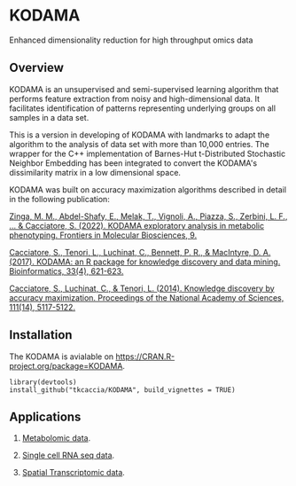 # KODAMA
Enhanced dimensionality reduction for high throughput omics data

## Overview 

KODAMA is an unsupervised and semi-supervised learning algorithm that performs feature extraction from noisy and high-dimensional data. It facilitates identification of patterns representing underlying groups on all samples in a data set. 

This is a version in developing of KODAMA with landmarks to adapt the algorithm to the analysis of data set with more than 10,000 entries. The wrapper for the C++ implementation of Barnes-Hut t-Distributed Stochastic Neighbor Embedding has been integrated to convert the KODAMA's dissimilarity matrix in a low dimensional space. 

KODAMA was built on accuracy maximization algorithms described in detail in the following publication:

[Zinga, M. M., Abdel-Shafy, E., Melak, T., Vignoli, A., Piazza, S., Zerbini, L. F., ... & Cacciatore, S. (2022). KODAMA exploratory analysis in metabolic phenotyping. Frontiers in Molecular Biosciences, 9.](https://www.ncbi.nlm.nih.gov/pmc/articles/PMC9887019/)

[Cacciatore, S., Tenori, L., Luchinat, C., Bennett, P. R., & MacIntyre, D. A. (2017). KODAMA: an R package for knowledge discovery and data mining. Bioinformatics, 33(4), 621-623.](https://academic.oup.com/bioinformatics/article/33/4/621/2667156?login=false)

[Cacciatore, S., Luchinat, C., & Tenori, L. (2014). Knowledge discovery by accuracy maximization. Proceedings of the National Academy of Sciences, 111(14), 5117-5122.](https://www.pnas.org/doi/abs/10.1073/pnas.1220873111)


 

## Installation

The KODAMA is avialable on https://CRAN.R-project.org/package=KODAMA.

```
library(devtools)
install_github("tkcaccia/KODAMA", build_vignettes = TRUE)

```


## Applications 
1.  [Metabolomic data](https://https://github.com/tkcaccia/KODAMA/blob/main/docs/Metabolomics_data.md).

2.  [Single cell RNA seq data](https://https://github.com/tkcaccia/KODAMA/blob/main/docs/Single_cell_RNA_seq.md).

3.  [Spatial Transcriptomic data](https://https://github.com/tkcaccia/KODAMA/blob/main/docs/Spatial%20_transcriptomic.md).
